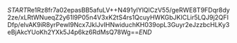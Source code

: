 $START$Re1Rz8fr7a02epasBB5afuLV++N491ylYlQlCzV55/geRWE8T9FDqr8dy2ze/xLRtWNueqZ2y61l9P05n4V3xK2tS4rs1QcuyHWKGbJKlCLir5LQJ9j2QFIDfp/elvAK9iR8yrPewI9Ncx7JklJvIHNwiduchKH039opL3Guyr2eJzzbcHLKy3eBjAkcYUoKh2YXk5J4p6kz6RdMsQ78Wg==$END$